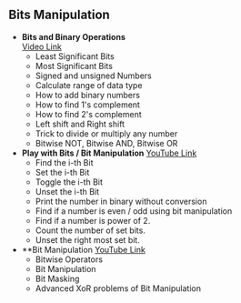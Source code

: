
## Bits Manipulation
- **Bits and Binary Operations**  
  [Video Link](https://youtu.be/cn_KKSd3T2g)
    - Least Significant Bits
    - Most Significant Bits
    - Signed and unsigned Numbers
    - Calculate range of data type
    - How to add binary numbers
    - How to find 1's complement
    - How to find 2's complement
    - Left shift and Right shift
    - Trick to divide or multiply any number
    - Bitwise NOT, Bitwise AND, Bitwise OR
- **Play with Bits / Bit Manipulation**
  [YouTube Link](https://youtu.be/wGrEXbLQX1k)
    - Find the i-th Bit
    - Set the i-th Bit
    - Toggle the i-th Bit
    - Unset the i-th Bit
    - Print the number in binary without conversion
    - Find if a number is even / odd using bit manipulation
    - Find if a number is power of 2.
    - Count the number of set bits.
    - Unset the right most set bit.
- **Bit Manipulation
  [YouTube Link](https://youtu.be/UTVvLfkuSEs)
    - Bitwise Operators
    - Bit Manipulation
    - Bit Masking
    - Advanced XoR problems of Bit Manipulation